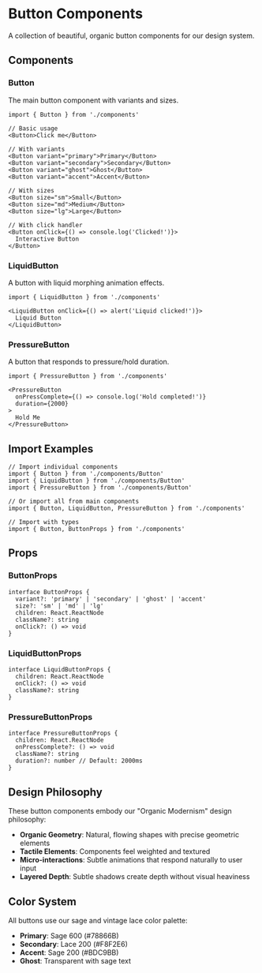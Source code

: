 # Button Components

A collection of beautiful, organic button components for our design system.

## Components

### Button
The main button component with variants and sizes.

```tsx
import { Button } from './components'

// Basic usage
<Button>Click me</Button>

// With variants
<Button variant="primary">Primary</Button>
<Button variant="secondary">Secondary</Button>
<Button variant="ghost">Ghost</Button>
<Button variant="accent">Accent</Button>

// With sizes
<Button size="sm">Small</Button>
<Button size="md">Medium</Button>
<Button size="lg">Large</Button>

// With click handler
<Button onClick={() => console.log('Clicked!')}>
  Interactive Button
</Button>
```

### LiquidButton
A button with liquid morphing animation effects.

```tsx
import { LiquidButton } from './components'

<LiquidButton onClick={() => alert('Liquid clicked!')}>
  Liquid Button
</LiquidButton>
```

### PressureButton
A button that responds to pressure/hold duration.

```tsx
import { PressureButton } from './components'

<PressureButton 
  onPressComplete={() => console.log('Hold completed!')}
  duration={2000}
>
  Hold Me
</PressureButton>
```

## Import Examples

```tsx
// Import individual components
import { Button } from './components/Button'
import { LiquidButton } from './components/Button'
import { PressureButton } from './components/Button'

// Or import all from main components
import { Button, LiquidButton, PressureButton } from './components'

// Import with types
import { Button, ButtonProps } from './components'
```

## Props

### ButtonProps
```tsx
interface ButtonProps {
  variant?: 'primary' | 'secondary' | 'ghost' | 'accent'
  size?: 'sm' | 'md' | 'lg'
  children: React.ReactNode
  className?: string
  onClick?: () => void
}
```

### LiquidButtonProps
```tsx
interface LiquidButtonProps {
  children: React.ReactNode
  onClick?: () => void
  className?: string
}
```

### PressureButtonProps
```tsx
interface PressureButtonProps {
  children: React.ReactNode
  onPressComplete?: () => void
  className?: string
  duration?: number // Default: 2000ms
}
```

## Design Philosophy

These button components embody our "Organic Modernism" design philosophy:

- **Organic Geometry**: Natural, flowing shapes with precise geometric elements
- **Tactile Elements**: Components feel weighted and textured
- **Micro-interactions**: Subtle animations that respond naturally to user input
- **Layered Depth**: Subtle shadows create depth without visual heaviness

## Color System

All buttons use our sage and vintage lace color palette:

- **Primary**: Sage 600 (#78866B)
- **Secondary**: Lace 200 (#F8F2E6)
- **Accent**: Sage 200 (#BDC9BB)
- **Ghost**: Transparent with sage text 